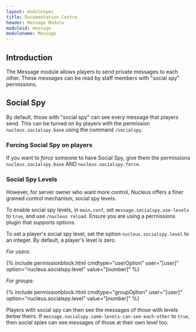 ```yaml
---
layout: modulespec
title: Documentation Centre
header: Message Module
moduleid: message
modulename: Message
---
```


## Introduction

The Message module allows players to send private messages to each other. These messages can be read by staff members with "social spy" permissions.
 
## Social Spy

By default, those with "social spy" can see every message that players send. This can be turned on by players with the permission `nucleus.socialspy.base` 
using the command `/socialspy`.

### Forcing Social Spy on players

If you want to _force_ someone to have Social Spy, give them the permissions `nucleus.socialspy.base` AND `nucleus.socialspy.force`.

### Social Spy Levels

However, for server owner who want more control, Nucleus offers a
finer grained control mechanism, social spy levels.

To enable social spy levels, in `main.conf`, set `message.socialspy.use-levels` to `true`, and use `/nucleus reload`. Ensure you are using a permissions
plugin that supports options.

To set a player's social spy level, set the option `nucleus.socialspy.level` to an integer. By default, a player's level is zero.

<em>For users:</em>

{% include permissionblock.html cmdtype="userOption" user="[user]" option="nucleus.socialspy.level" value="[number]" %}

<em>For groups:</em>

{% include permissionblock.html cmdtype="groupOption" user="[user]" option="nucleus.socialspy.level" value="[number]" %}

Players with social spy can then see the messages of those with levels _below_ theirs. 
If `message.socialspy.same-levels-can-see-each-other` to `true`, then social spies can see messages of those at their own level too.